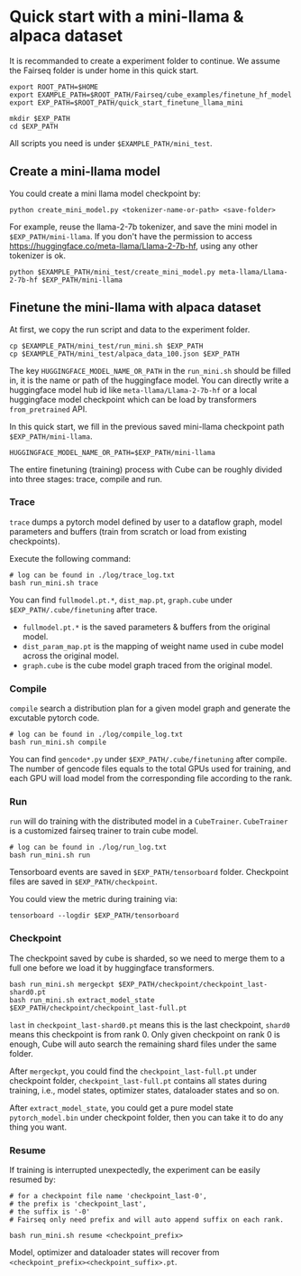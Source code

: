 # Quick start with a mini-llama & alpaca dataset

It is recommanded to create a experiment folder to continue. We assume the Fairseq folder is under home in this quick start. 

```
export ROOT_PATH=$HOME
export EXAMPLE_PATH=$ROOT_PATH/Fairseq/cube_examples/finetune_hf_model
export EXP_PATH=$ROOT_PATH/quick_start_finetune_llama_mini

mkdir $EXP_PATH
cd $EXP_PATH
```

All scripts you need is under `$EXAMPLE_PATH/mini_test`.

## Create a mini-llama model

You could create a mini llama model checkpoint by:

```
python create_mini_model.py <tokenizer-name-or-path> <save-folder>
```

For example, reuse the llama-2-7b tokenizer, and save the mini model in `$EXP_PATH/mini-llama`.
If you don't have the permission to access https://huggingface.co/meta-llama/Llama-2-7b-hf, using any other tokenizer is ok.

```
python $EXAMPLE_PATH/mini_test/create_mini_model.py meta-llama/Llama-2-7b-hf $EXP_PATH/mini-llama
```

## Finetune the mini-llama with alpaca dataset

At first, we copy the run script and data to the experiment folder.

```
cp $EXAMPLE_PATH/mini_test/run_mini.sh $EXP_PATH
cp $EXAMPLE_PATH/mini_test/alpaca_data_100.json $EXP_PATH
```

The key `HUGGINGFACE_MODEL_NAME_OR_PATH` in the `run_mini.sh` should be filled in, it is the name or path of the huggingface model. You can directly write a huggingface model hub id like `meta-llama/Llama-2-7b-hf` or a local huggingface model checkpoint which can be load by transformers `from_pretrained` API.

In this quick start, we fill in the previous saved mini-llama checkpoint path `$EXP_PATH/mini-llama`.

```
HUGGINGFACE_MODEL_NAME_OR_PATH=$EXP_PATH/mini-llama
```

The entire finetuning (training) process with Cube can be roughly divided into three stages: trace, compile and run.

### Trace

`trace` dumps a pytorch model defined by user to a dataflow graph, model parameters and buffers (train from scratch or load from existing checkpoints).

Execute the following command:

```
# log can be found in ./log/trace_log.txt
bash run_mini.sh trace
```

You can find `fullmodel.pt.*`, `dist_map.pt`, `graph.cube` under `$EXP_PATH/.cube/finetuning` after trace.
* `fullmodel.pt.*` is the saved parameters & buffers from the original model.
* `dist_param_map.pt` is the mapping of weight name used in cube model across the original model. 
* `graph.cube` is the cube model graph traced from the original model.

### Compile

`compile` search a distribution plan for a given model graph and generate the excutable pytorch code.

```
# log can be found in ./log/compile_log.txt
bash run_mini.sh compile
```

You can find `gencode*.py` under `$EXP_PATH/.cube/finetuning` after compile.
The number of gencode files equals to the total GPUs used for training, and each GPU will load model from the corresponding file according to the rank.

### Run

`run` will do training with the distributed model in a `CubeTrainer`. `CubeTrainer` is a customized fairseq trainer to train cube model.

```
# log can be found in ./log/run_log.txt
bash run_mini.sh run
```

Tensorboard events are saved in `$EXP_PATH/tensorboard` folder. Checkpoint files are saved in `$EXP_PATH/checkpoint`.

You could view the metric during training via:

```
tensorboard --logdir $EXP_PATH/tensorboard
```

### Checkpoint

The checkpoint saved by cube is sharded, so we need to merge them to a full one before we load it by huggingface transformers.

```
bash run_mini.sh mergeckpt $EXP_PATH/checkpoint/checkpoint_last-shard0.pt
bash run_mini.sh extract_model_state $EXP_PATH/checkpoint/checkpoint_last-full.pt
```

`last` in `checkpoint_last-shard0.pt` means this is the last checkpoint, `shard0` means this checkpoint is from rank 0. Only given checkpoint on rank 0 is enough, Cube will auto search the remaining shard files under the same folder.

After `mergeckpt`, you could find the `checkpoint_last-full.pt` under checkpoint folder, `checkpoint_last-full.pt` contains all states during training, i.e., model states, optimizer states, dataloader states and so on.

After `extract_model_state`, you could get a pure model state `pytorch_model.bin` under checkpoint folder, then you can take it to do any thing you want.

### Resume

If training is interrupted unexpectedly, the experiment can be easily resumed by:

```
# for a checkpoint file name 'checkpoint_last-0',
# the prefix is 'checkpoint_last',
# the suffix is '-0'
# Fairseq only need prefix and will auto append suffix on each rank.

bash run_mini.sh resume <checkpoint_prefix>
```

Model, optimizer and dataloader states will recover from `<checkpoint_prefix><checkpoint_suffix>.pt`.
